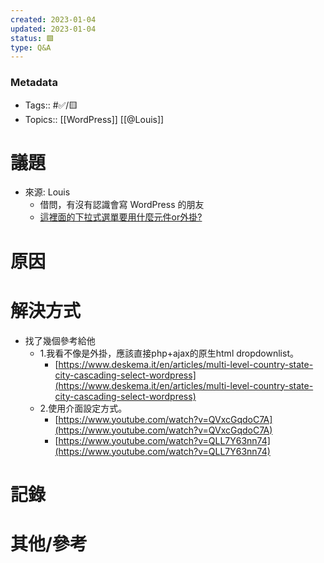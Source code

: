 ```yaml
---
created: 2023-01-04
updated: 2023-01-04
status: 🟩
type: Q&A
---
```


### Metadata
- Tags:: #✅/🟨
- Topics:: [[WordPress]] [[@Louis]]

# 議題
- 來源: Louis
	- 借問，有沒有認識會寫 WordPress 的朋友
	- [這裡面的下拉式選單要用什麼元件or外掛?](https://www.taiwan7tea.com.tw/store-intro)

# 原因

# 解決方式
- 找了幾個參考給他
	- 1.我看不像是外掛，應該直接php+ajax的原生html dropdownlist。  
		- [https://www.deskema.it/en/articles/multi-level-country-state-city-cascading-select-wordpress](https://www.deskema.it/en/articles/multi-level-country-state-city-cascading-select-wordpress)  
	- 2.使用介面設定方式。  
		- [https://www.youtube.com/watch?v=QVxcGqdoC7A](https://www.youtube.com/watch?v=QVxcGqdoC7A)  
		- [https://www.youtube.com/watch?v=QLL7Y63nn74](https://www.youtube.com/watch?v=QLL7Y63nn74)

# 記錄

# 其他/參考